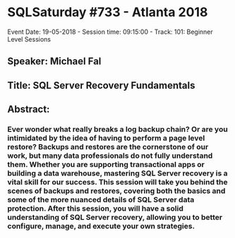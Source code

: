 # SQLSaturday #733 - Atlanta 2018
Event Date: 19-05-2018 - Session time: 09:15:00 - Track: 101: Beginner Level Sessions
## Speaker: Michael Fal
## Title: SQL Server Recovery Fundamentals
## Abstract:
### Ever wonder what really breaks a log backup chain? Or are you intimidated by the idea of having to perform a page level restore? Backups and restores are the cornerstone of our work, but many data professionals do not fully understand them. Whether you are supporting transactional apps or building a data warehouse, mastering SQL Server recovery is a vital skill for our success. This session will take you behind the scenes of backups and restores, covering both the basics and some of the more nuanced details of SQL Server data protection. After this session, you will have a solid understanding of SQL Server recovery, allowing you to better configure, manage, and execute your own strategies.
